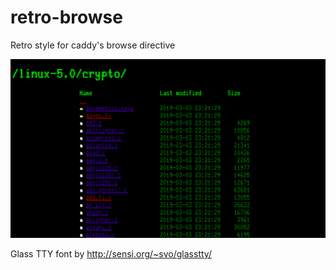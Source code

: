 # retro-browse
Retro style for caddy's browse directive

<p align="center"><img src="https://raw.githubusercontent.com/wille-io/retro-browse/master/screenshot.png" alt="retro-browse"></p>

Glass TTY font by <a href="http://sensi.org/~svo/glasstty/">http://sensi.org/~svo/glasstty/</a>
